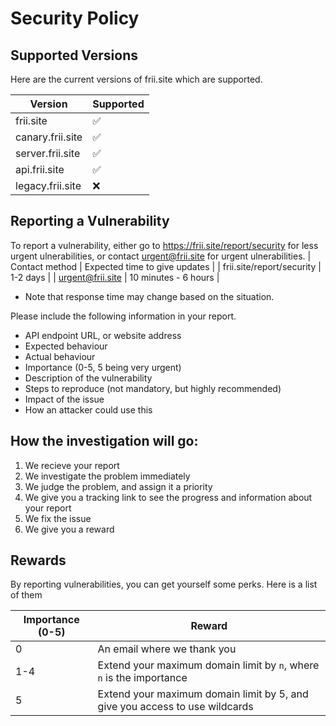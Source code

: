 # Security Policy

## Supported Versions

Here are the current versions of frii.site which are supported.

| Version | Supported          |
| ------- | ------------------ |
| frii.site   | :white_check_mark: |
| canary.frii.site   |  :white_check_mark:               |
| server.frii.site | ✅ |
| api.frii.site | ✅ |
| legacy.frii.site | :x: | 
## Reporting a Vulnerability

To report a vulnerability, either go to https://frii.site/report/security for less urgent ulnerabilities, or contact urgent@frii.site for urgent ulnerabilities.
| Contact method | Expected time to give updates |
| frii.site/report/security | 1-2 days |
| urgent@frii.site | 10 minutes - 6 hours |
* Note that response time may change based on the situation.

Please include the following information in your report.
* API endpoint URL, or website address
* Expected behaviour
* Actual behaviour
* Importance (0-5, 5 being very urgent)
* Description of the vulnerability
* Steps to reproduce (not mandatory, but highly recommended)
* Impact of the issue
* How an attacker could use this

## How the investigation will go:
1. We recieve your report
2. We investigate the problem immediately
3. We judge the problem, and assign it a priority
4. We give you a tracking link to see the progress and information about your report
5. We fix the issue
6. We give you a reward

## Rewards
By reporting vulnerabilities, you can get yourself some perks. Here is a list of them

| Importance (0-5) | Reward |
| ---------------- | ------ |
| 0 | An email where we thank you |
| 1-4 | Extend your maximum domain limit by `n`, where `n` is the importance |
| 5 | Extend your maximum domain limit by 5, and give you access to use wildcards |
